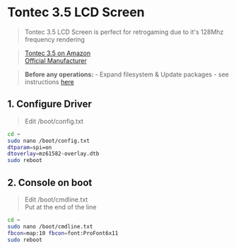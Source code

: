 # Tontec 3.5 LCD Screen

> Tontec 3.5 LCD Screen is perfect for retrogaming due to it's 128Mhz frequency rendering<br>

> [Tontec 3.5 on Amazon](http://www.amazon.fr/dp/B00OFLKPG4)<br>
> [Official Manufacturer](http://www.itontec.com/product-detail/product-name-9/)<br>

> **Before any operations:**
    - Expand filesystem & Update packages - see instructions [here](./../tips/update_system.md)

## 1. Configure Driver

> Edit /boot/config.txt

```bash
cd ~
sudo nano /boot/config.txt
dtparam=spi=on
dtoverlay=mz61582-overlay.dtb
sudo reboot
```

## 2. Console on boot

> Edit /boot/cmdline.txt<br>
> Put at the end of the line

```bash
cd ~
sudo nano /boot/cmdline.txt
fbcon=map:10 fbcon=font:ProFont6x11
sudo reboot
```
